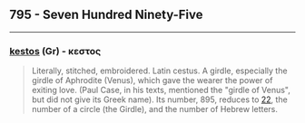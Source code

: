 ## 795 - Seven Hundred Ninety-Five

---

### [kestos](/greek?word=kestos) (Gr) - κεστος
> Literally, stitched, embroidered. Latin cestus. A girdle, especially the girdle of Aphrodite (Venus), which gave the wearer the power of exiting love. (Paul Case, in his texts, mentioned the "girdle of Venus", but did not give its Greek name). Its number, 895, reduces to [22](22), the number of a circle (the Girdle), and the number of Hebrew letters.

